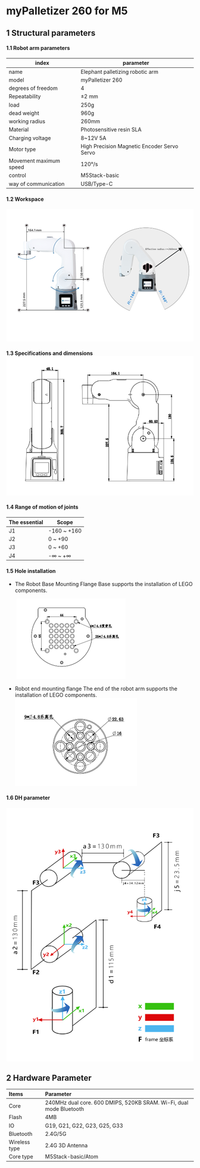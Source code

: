 # **myPalletizer 260 for M5**

## **1 Structural parameters**

#### **1.1 Robot arm parameters**

| **index**              | **parameter**                               |
| ---------------------- | ------------------------------------------- |
| name                   | Elephant palletizing robotic arm            |
| model                  | myPalletizer 260                            |
| degrees of freedom     | 4                                           |
| Repeatability          | ±2 mm                                       |
| load                   | 250g                                        |
| dead weight            | 960g                                        |
| working radius         | 260mm                                       |
| Material               | Photosensitive resin SLA                    |
| Charging voltage       | 8~12V 5A                                    |
| Motor type             | High Precision Magnetic Encoder Servo Servo |
| Movement maximum speed | 120°/s                                      |
| control                | M5Stack-basic                               |
| way of communication   | USB/Type-C                                  |

#### **1.2 Workspace**

![图](../../resourse/2-serialproduct/工作范围.jpg)

#### **1.3 Specifications and dimensions**![](../../resourse/2-serialproduct/2411图片2.png)

#### **1.4 Range of motion of joints**

| The essential | Scope       |
| ------------- | ----------- |
| J1            | -160 ~ +160 |
| J2            | 0 ~ +90     |
| J3            | 0 ~ +60     |
| J4            | -∞ ~ +∞     |

#### **1.5 Hole installation**

- The Robot Base Mounting Flange Base supports the installation of LEGO components.

  ​																	![](../../resourse/2-serialproduct/2411图片3.png)

- Robot end mounting flange The end of the robot arm supports the installation of LEGO components.													![](../../resourse/2-serialproduct/2411图片4.png)

#### **1.6 DH parameter**

![图](../../resourse/2-serialproduct/DH参数.jpg)

## 2 Hardware Parameter

| Items         | Parameter                                                    |
| :------------ | :----------------------------------------------------------- |
| Core          | 240MHz dual core. 600 DMIPS, 520KB SRAM. Wi-Fi, dual mode Bluetooth |
| Flash         | 4MB                                                          |
| IO            | G19, G21, G22, G23, G25, G33                                 |
| Bluetooth     | 2.4G/5G                                                      |
| Wireless type | 2.4G 3D Antenna                                              |
| Core type     | M5Stack-basic/Atom                                           |